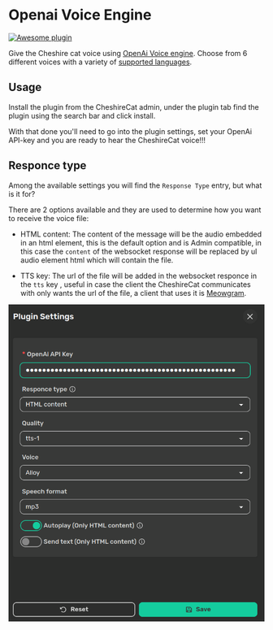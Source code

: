 # Openai Voice Engine

[![Awesome plugin](https://custom-icon-badges.demolab.com/static/v1?label=&message=Awesome+plugin&color=000000&style=for-the-badge&logo=cheshire_cat_ai)](https://)  

Give the Cheshire cat voice using [OpenAi Voice engine](https://openai.com/blog/navigating-the-challenges-and-opportunities-of-synthetic-voices). Choose from 6 different voices with a variety of [supported languages](https://platform.openai.com/docs/guides/text-to-speech/supported-languages).


## Usage

Install the plugin from the CheshireCat admin, under the plugin tab find the plugin using the search bar and click install.

With that done you'll need to go into the plugin settings, set your OpenAi API-key and you are ready to hear the CheshireCat voice!!!

## Responce type

Among the available settings you will find the `Response Type` entry, but what is it for?

There are 2 options available and they are used to determine how you want to receive the voice file:

- HTML content: The content of the message will be the audio embedded in an html element, this is the default option and is Admin compatible, in this case the `content` of the websocket response will be replaced by ul audio element html which will contain the file.

- TTS key: The url of the file will be added in the websocket responce in the `tts` key , useful in case the client the CheshireCat communicates with only wants the url of the file, a client that uses it is [Meowgram](https://github.com/Pingdred/Meowgram).

![alt text](img/settings.png)
